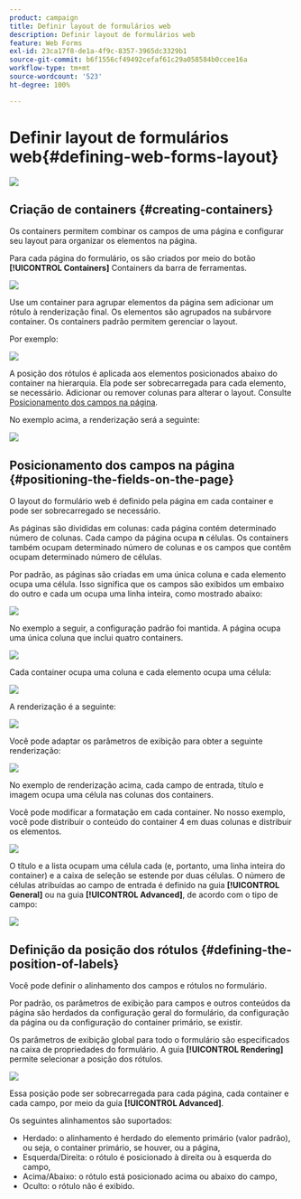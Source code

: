 ```yaml
---
product: campaign
title: Definir layout de formulários web
description: Definir layout de formulários web
feature: Web Forms
exl-id: 23ca17f8-de1a-4f9c-8357-3965dc3329b1
source-git-commit: b6f1556cf49492cefaf61c29a058584b0ccee16a
workflow-type: tm+mt
source-wordcount: '523'
ht-degree: 100%

---
```


# Definir layout de formulários web{#defining-web-forms-layout}

![](../../assets/common.svg)

## Criação de containers {#creating-containers}

Os containers permitem combinar os campos de uma página e configurar seu layout para organizar os elementos na página.

Para cada página do formulário, os são criados por meio do botão **[!UICONTROL Containers]** Containers da barra de ferramentas.

![](assets/s_ncs_admin_survey_containers_add.png)

Use um container para agrupar elementos da página sem adicionar um rótulo à renderização final. Os elementos são agrupados na subárvore container. Os containers padrão permitem gerenciar o layout.

Por exemplo:

![](assets/s_ncs_admin_survey_containers_std_arbo.png)

A posição dos rótulos é aplicada aos elementos posicionados abaixo do container na hierarquia. Ela pode ser sobrecarregada para cada elemento, se necessário. Adicionar ou remover colunas para alterar o layout. Consulte [Posicionamento dos campos na página](#positioning-the-fields-on-the-page).

No exemplo acima, a renderização será a seguinte:

![](assets/s_ncs_admin_survey_containers_std_ex.png)

## Posicionamento dos campos na página {#positioning-the-fields-on-the-page}

O layout do formulário web é definido pela página em cada container e pode ser sobrecarregado se necessário.

As páginas são divididas em colunas: cada página contém determinado número de colunas. Cada campo da página ocupa **n** células. Os containers também ocupam determinado número de colunas e os campos que contêm ocupam determinado número de células.

Por padrão, as páginas são criadas em uma única coluna e cada elemento ocupa uma célula. Isso significa que os campos são exibidos um embaixo do outro e cada um ocupa uma linha inteira, como mostrado abaixo:

![](assets/s_ncs_admin_survey_container_ex.png)

No exemplo a seguir, a configuração padrão foi mantida. A página ocupa uma única coluna que inclui quatro containers.

![](assets/s_ncs_admin_survey_container_ex0.png)

Cada container ocupa uma coluna e cada elemento ocupa uma célula:

![](assets/s_ncs_admin_survey_container_ex0a.png)

A renderização é a seguinte:

![](assets/s_ncs_admin_survey_container_ex0_rend.png)

Você pode adaptar os parâmetros de exibição para obter a seguinte renderização:

![](assets/s_ncs_admin_survey_container_ex1_rend.png)

No exemplo de renderização acima, cada campo de entrada, título e imagem ocupa uma célula nas colunas dos containers.

Você pode modificar a formatação em cada container. No nosso exemplo, você pode distribuir o conteúdo do container 4 em duas colunas e distribuir os elementos.

![](assets/s_ncs_admin_survey_container_ex2_rend.png)

O título e a lista ocupam uma célula cada (e, portanto, uma linha inteira do container) e a caixa de seleção se estende por duas células. O número de células atribuídas ao campo de entrada é definido na guia **[!UICONTROL General]** ou na guia **[!UICONTROL Advanced]**, de acordo com o tipo de campo:

![](assets/s_ncs_admin_survey_container_ex2.png)

## Definição da posição dos rótulos {#defining-the-position-of-labels}

Você pode definir o alinhamento dos campos e rótulos no formulário.

Por padrão, os parâmetros de exibição para campos e outros conteúdos da página são herdados da configuração geral do formulário, da configuração da página ou da configuração do container primário, se existir.

Os parâmetros de exibição global para todo o formulário são especificados na caixa de propriedades do formulário. A guia **[!UICONTROL Rendering]** permite selecionar a posição dos rótulos.

![](assets/s_ncs_admin_survey_label_position.png)

Essa posição pode ser sobrecarregada para cada página, cada container e cada campo, por meio da guia **[!UICONTROL Advanced]**.

Os seguintes alinhamentos são suportados:

* Herdado: o alinhamento é herdado do elemento primário (valor padrão), ou seja, o container primário, se houver, ou a página,
* Esquerda/Direita: o rótulo é posicionado à direita ou à esquerda do campo,
* Acima/Abaixo: o rótulo está posicionado acima ou abaixo do campo,
* Oculto: o rótulo não é exibido.
